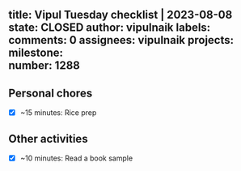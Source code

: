 title:	Vipul Tuesday checklist | 2023-08-08
state:	CLOSED
author:	vipulnaik
labels:	
comments:	0
assignees:	vipulnaik
projects:	
milestone:	
number:	1288
--
## Personal chores

- [x] ~15 minutes: Rice prep

## Other activities

- [x] ~10 minutes: Read a book sample
